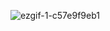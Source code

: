 ![ezgif-1-c57e9f9eb1](https://user-images.githubusercontent.com/80095922/173207525-42d81818-557c-41e9-8cc8-9b68b85b33e3.gif)
